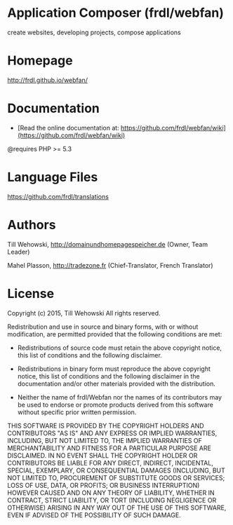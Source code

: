 Application Composer (frdl/webfan)
=

create websites, developing projects, compose applications


Homepage
=
http://frdl.github.io/webfan/


Documentation
=

* [Read the online documentation at: https://github.com/frdl/webfan/wiki](https://github.com/frdl/webfan/wiki)


@requires          PHP >= 5.3


Language Files
=
https://github.com/frdl/translations


Authors
=

Till Wehowski, http://domainundhomepagespeicher.de (Owner, Team Leader)
 
Mahel Plasson, http://tradezone.fr (Chief-Translator, French Translator)


License
=
Copyright (c) 2015, Till Wehowski
All rights reserved.

Redistribution and use in source and binary forms, with or without
modification, are permitted provided that the following conditions are met:

* Redistributions of source code must retain the above copyright notice, this
  list of conditions and the following disclaimer.

* Redistributions in binary form must reproduce the above copyright notice,
  this list of conditions and the following disclaimer in the documentation
  and/or other materials provided with the distribution.

* Neither the name of frdl/Webfan nor the names of its
  contributors may be used to endorse or promote products derived from
  this software without specific prior written permission.

THIS SOFTWARE IS PROVIDED BY THE COPYRIGHT HOLDERS AND CONTRIBUTORS "AS IS"
AND ANY EXPRESS OR IMPLIED WARRANTIES, INCLUDING, BUT NOT LIMITED TO, THE
IMPLIED WARRANTIES OF MERCHANTABILITY AND FITNESS FOR A PARTICULAR PURPOSE ARE
DISCLAIMED. IN NO EVENT SHALL THE COPYRIGHT HOLDER OR CONTRIBUTORS BE LIABLE
FOR ANY DIRECT, INDIRECT, INCIDENTAL, SPECIAL, EXEMPLARY, OR CONSEQUENTIAL
DAMAGES (INCLUDING, BUT NOT LIMITED TO, PROCUREMENT OF SUBSTITUTE GOODS OR
SERVICES; LOSS OF USE, DATA, OR PROFITS; OR BUSINESS INTERRUPTION) HOWEVER
CAUSED AND ON ANY THEORY OF LIABILITY, WHETHER IN CONTRACT, STRICT LIABILITY,
OR TORT (INCLUDING NEGLIGENCE OR OTHERWISE) ARISING IN ANY WAY OUT OF THE USE
OF THIS SOFTWARE, EVEN IF ADVISED OF THE POSSIBILITY OF SUCH DAMAGE.

